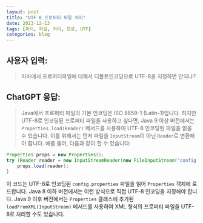 ```yaml
---
layout: post
title: "UTF-8 프로퍼티 파일 처리"
date: 2023-12-13
tags: [퍼티, 파일, 처리, 프로, UTF]
categories: blog
---
```


## 사용자 입력:
> 자바에서 프로퍼티파일에 대해서 디폴트인코딩으로 UTF-8을 지정하면 안되나?

## ChatGPT 응답:
> Java에서 프로퍼티 파일의 기본 인코딩은 ISO 8859-1 (Latin-1)입니다. 하지만 UTF-8로 인코딩된 프로퍼티 파일을 사용하고 싶다면, Java 9 이상 버전에서는 `Properties.load(Reader)` 메서드를 사용하여 UTF-8 인코딩된 파일을 읽을 수 있습니다. 이를 위해서는 먼저 파일을 `InputStream`이 아닌 `Reader`로 변환해야 합니다. 예를 들어, 다음과 같이 할 수 있습니다:

```java
Properties props = new Properties();
try (Reader reader = new InputStreamReader(new FileInputStream("config.properties"), StandardCharsets.UTF_8)) {
    props.load(reader);
}
```

이 코드는 UTF-8로 인코딩된 `config.properties` 파일을 읽어 `Properties` 객체에 로드합니다. Java 8 이하 버전에서는 이런 방식으로 직접 UTF-8 인코딩을 지정해야 합니다. Java 9 이후 버전에서는 `Properties` 클래스에 추가된 `loadFromXML(InputStream)` 메서드를 사용하여 XML 형식의 프로퍼티 파일을 UTF-8로 처리할 수도 있습니다.

